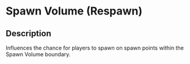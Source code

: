 # Spawn Volume (Respawn)

## Description

Influences the chance for players to spawn on spawn points within the Spawn Volume boundary.

